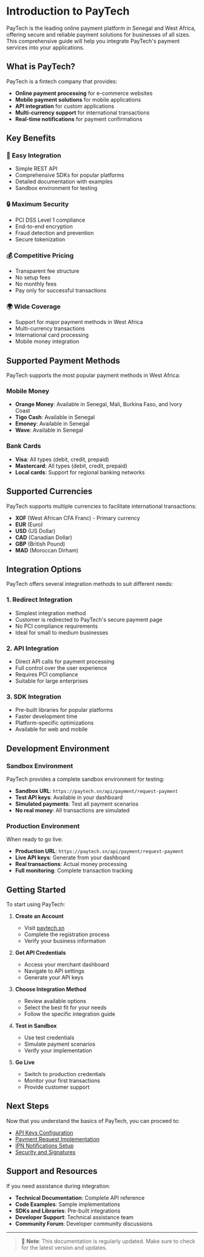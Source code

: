 # Introduction to PayTech

PayTech is the leading online payment platform in Senegal and West Africa, offering secure and reliable payment solutions for businesses of all sizes. This comprehensive guide will help you integrate PayTech's payment services into your applications.

## What is PayTech?

PayTech is a fintech company that provides:

- **Online payment processing** for e-commerce websites
- **Mobile payment solutions** for mobile applications
- **API integration** for custom applications
- **Multi-currency support** for international transactions
- **Real-time notifications** for payment confirmations

## Key Benefits

### 🚀 Easy Integration
- Simple REST API
- Comprehensive SDKs for popular platforms
- Detailed documentation with examples
- Sandbox environment for testing

### 🔒 Maximum Security
- PCI DSS Level 1 compliance
- End-to-end encryption
- Fraud detection and prevention
- Secure tokenization

### 💰 Competitive Pricing
- Transparent fee structure
- No setup fees
- No monthly fees
- Pay only for successful transactions

### 🌍 Wide Coverage
- Support for major payment methods in West Africa
- Multi-currency transactions
- International card processing
- Mobile money integration

## Supported Payment Methods

PayTech supports the most popular payment methods in West Africa:

### Mobile Money
- **Orange Money**: Available in Senegal, Mali, Burkina Faso, and Ivory Coast
- **Tigo Cash**: Available in Senegal
- **Emoney**: Available in Senegal
- **Wave**: Available in Senegal

### Bank Cards
- **Visa**: All types (debit, credit, prepaid)
- **Mastercard**: All types (debit, credit, prepaid)
- **Local cards**: Support for regional banking networks

## Supported Currencies

PayTech supports multiple currencies to facilitate international transactions:

- **XOF** (West African CFA Franc) - Primary currency
- **EUR** (Euro)
- **USD** (US Dollar)
- **CAD** (Canadian Dollar)
- **GBP** (British Pound)
- **MAD** (Moroccan Dirham)

## Integration Options

PayTech offers several integration methods to suit different needs:

### 1. Redirect Integration
- Simplest integration method
- Customer is redirected to PayTech's secure payment page
- No PCI compliance requirements
- Ideal for small to medium businesses

### 2. API Integration
- Direct API calls for payment processing
- Full control over the user experience
- Requires PCI compliance
- Suitable for large enterprises

### 3. SDK Integration
- Pre-built libraries for popular platforms
- Faster development time
- Platform-specific optimizations
- Available for web and mobile

## Development Environment

### Sandbox Environment
PayTech provides a complete sandbox environment for testing:

- **Sandbox URL**: `https://paytech.sn/api/payment/request-payment`
- **Test API keys**: Available in your dashboard
- **Simulated payments**: Test all payment scenarios
- **No real money**: All transactions are simulated

### Production Environment
When ready to go live:

- **Production URL**: `https://paytech.sn/api/payment/request-payment`
- **Live API keys**: Generate from your dashboard
- **Real transactions**: Actual money processing
- **Full monitoring**: Complete transaction tracking

## Getting Started

To start using PayTech:

1. **Create an Account**
   - Visit [paytech.sn](https://paytech.sn)
   - Complete the registration process
   - Verify your business information

2. **Get API Credentials**
   - Access your merchant dashboard
   - Navigate to API settings
   - Generate your API keys

3. **Choose Integration Method**
   - Review available options
   - Select the best fit for your needs
   - Follow the specific integration guide

4. **Test in Sandbox**
   - Use test credentials
   - Simulate payment scenarios
   - Verify your implementation

5. **Go Live**
   - Switch to production credentials
   - Monitor your first transactions
   - Provide customer support

## Next Steps

Now that you understand the basics of PayTech, you can proceed to:

- [API Keys Configuration](cles-api.md)
- [Payment Request Implementation](demande-paiement.md)
- [IPN Notifications Setup](ipn-fonctionnement.md)
- [Security and Signatures](securite-signatures.md)

## Support and Resources

If you need assistance during integration:

- **Technical Documentation**: Complete API reference
- **Code Examples**: Sample implementations
- **SDKs and Libraries**: Pre-built integrations
- **Developer Support**: Technical assistance team
- **Community Forum**: Developer community discussions

---

> 📝 **Note**: This documentation is regularly updated. Make sure to check for the latest version and updates.

